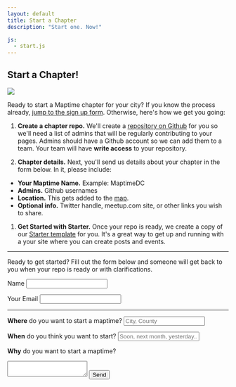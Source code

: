 ```yaml
---
layout: default
title: Start a Chapter
description: "Start one. Now!"

js:
  - start.js
---
```


## Start a Chapter!

![](https://pbs.twimg.com/media/CDOQf1iUgAAx4-C.png)

Ready to start a Maptime chapter for your city? If you know the process already, [jump to the sign up form](#start-form). Otherwise, here's how we get you going:

1. __Create a chapter repo.__ We'll create a [repository on Github](https://guides.github.com/activities/hello-world/#repository) for you so we'll need a list of admins that will be regularly contributing to your pages. Admins should have a Github account so we can add them to a team. Your team will have __write access__ to your repository.

1. __Chapter details.__ Next, you'll send us details about your chapter in the form below. In it, please include:
- __Your Maptime Name.__ Example: MaptimeDC
- __Admins.__ Github usernames
- __Location.__ This gets added to the [map](https://github.com/maptime/maptime.github.io/blob/master/_data/chapters.json).
- __Optional info.__ Twitter handle, meetup.com site, or other links you wish to share.

1. __Get Started with Starter.__ Once your repo is ready, we create a copy of our [Starter template](https://github.com/maptime/starter) for you. It's a great way to get up and running with a your site where you can create posts and events. 

***

Ready to get started? Fill out the form below and someone will get back to you when your repo is ready or with clarifications.

<form action="//formspree.io/seattle@maptime.io" method="POST" id="start-form">

  <div id="contact-alert" class="form-alert"></div>

  <label class="" for="name">Name</label>
  <input class="" type="text" name="name">

  <label class="" for="_replyto">Your Email</label>
  <input class="" type="email" name="_replyto">

  <hr>

  <label class="" for="name"><strong>Where</strong> do you want to start a maptime?</label>
  <input class="" type="text" name="name" placeholder="City, County">

  <label class="" for="name"><strong>When</strong> do you think you want to start?</label>
  <input class="" type="text" name="name" placeholder="Soon, next month, yesterday...">

  <label class="" for="whatsup"><strong>Why</strong> do you want to start a maptime?</label>
  <textarea class="" type="text" name="whatsup"></textarea>

  <input type="hidden" name="_next" value="http://localhost:4000/start/?submit=true#start-form" />

  <input class="" type="submit" value="Send">
</form>
